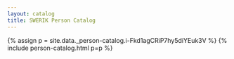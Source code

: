 ```yaml
---
layout: catalog
title: SWERIK Person Catalog
---
```

{% assign p = site.data._person-catalog.i-Fkd1agCRiP7hy5diYEuk3V %}
{% include person-catalog.html p=p %}

